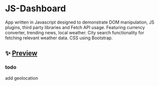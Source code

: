 # JS-Dashboard

App written in Javascript designed to demonstrate DOM manipulation, JS plugins, third party libraries and Fetch API usage. Featuring currency converter, trending news, local weather. City search functionality for fetching relevant weather data.
CSS using Bootstrap.


## ✨ [Preview](https://nataliakiselev.github.io/JS-Dashboard)


### todo
add geolocation
